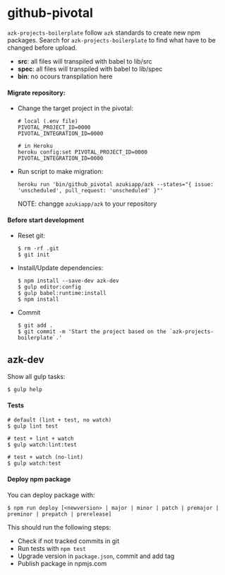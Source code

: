 # github-pivotal

`azk-projects-boilerplate` follow `azk` standards to create new npm packages.
Search for `azk-projects-boilerplate` to find what have to be changed before upload.

- **src**:  all files will transpiled with babel to lib/src
- **spec**: all files will transpiled with babel to lib/spec
- **bin**:  no ocours transpilation here

#### Migrate repository:

- Change the target project in the pivotal:

    ```
    # local (.env file)
    PIVOTAL_PROJECT_ID=0000
    PIVOTAL_INTEGRATION_ID=0000

    # in Heroku
    heroku config:set PIVOTAL_PROJECT_ID=0000 PIVOTAL_INTEGRATION_ID=0000
    ```

- Run script to make migration:

    ```
    heroku run 'bin/github_pivotal azukiapp/azk --states="{ issue: 'unscheduled', pull_request: 'unscheduled' }"'
    ```

    NOTE: changge `azukiapp/azk` to your repository

#### Before start development

- Reset git:

    ```shell
    $ rm -rf .git
    $ git init
    ```

- Install/Update dependencies:

    ```shell
    $ npm install --save-dev azk-dev
    $ gulp editor:config
    $ gulp babel:runtime:install
    $ npm install
    ```

- Commit

    ```shell
    $ git add .
    $ git commit -m 'Start the project based on the `azk-projects-boilerplate`.'
    ```

## azk-dev

Show all gulp tasks:

```shell
$ gulp help
```

#### Tests

```shell
# default (lint + test, no watch)
$ gulp lint test

# test + lint + watch
$ gulp watch:lint:test

# test + watch (no-lint)
$ gulp watch:test
```


#### Deploy npm package

You can deploy package with:

```shell
$ npm run deploy [<newversion> | major | minor | patch | premajor | preminor | prepatch | prerelease]
```

This should run the following steps:

  - Check if not tracked commits in git
  - Run tests with `npm test`
  - Upgrade version in `package.json`, commit and add tag
  - Publish package in npmjs.com
